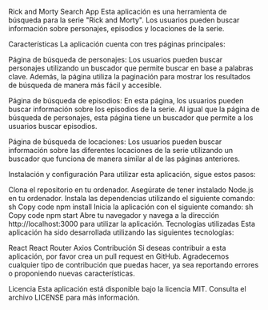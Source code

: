 Rick and Morty Search App
Esta aplicación es una herramienta de búsqueda para la serie "Rick and Morty". Los usuarios pueden buscar información sobre personajes, episodios y locaciones de la serie.

Características
La aplicación cuenta con tres páginas principales:

Página de búsqueda de personajes: Los usuarios pueden buscar personajes utilizando un buscador que permite buscar en base a palabras clave. Además, la página utiliza la paginación para mostrar los resultados de búsqueda de manera más fácil y accesible.

Página de búsqueda de episodios: En esta página, los usuarios pueden buscar información sobre los episodios de la serie. Al igual que la página de búsqueda de personajes, esta página tiene un buscador que permite a los usuarios buscar episodios.

Página de búsqueda de locaciones: Los usuarios pueden buscar información sobre las diferentes locaciones de la serie utilizando un buscador que funciona de manera similar al de las páginas anteriores.

Instalación y configuración
Para utilizar esta aplicación, sigue estos pasos:

Clona el repositorio en tu ordenador.
Asegúrate de tener instalado Node.js en tu ordenador.
Instala las dependencias utilizando el siguiente comando:
sh
Copy code
npm install
Inicia la aplicación con el siguiente comando:
sh
Copy code
npm start
Abre tu navegador y navega a la dirección http://localhost:3000 para utilizar la aplicación.
Tecnologías utilizadas
Esta aplicación ha sido desarrollada utilizando las siguientes tecnologías:

React
React Router
Axios
Contribución
Si deseas contribuir a esta aplicación, por favor crea un pull request en GitHub. Agradecemos cualquier tipo de contribución que puedas hacer, ya sea reportando errores o proponiendo nuevas características.

Licencia
Esta aplicación está disponible bajo la licencia MIT. Consulta el archivo LICENSE para más información.